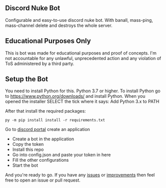 ## Discord Nuke Bot
Configurable and easy-to-use discord nuke bot.
With banall, mass-ping, mass-channel delete and destroys the whole server.


## Educational Purposes Only

This is bot was made for educational purposes and proof of concepts. I'm not accountable for any unlawful, unprecedented action and any violation
of ToS administered by a third party.

## Setup the Bot

You need to install Python for this. Python 3.7 or higher.
To install Python go to https://www.python.org/downloads/ and install Python.
When you opened the installer SELECT the tick where it says:
Add Python 3.x to PATH

After that install the required packages:
```
py -m pip install install -r requirements.txt
```

Go to [discord portal](https://discord.com/developers/applications) create an application
* Create a bot in the application
* Copy the token 
* Install this repo
* Go into config.json and paste your token in here
* Fill the other configurations
* Start the bot

And you're ready to go. If you have any [issues](https://github.com/hris69/discord-nuke-bot/issues) or [improvements](https://github.com/hris69/discord-nuke-bot/pulls)
then feel free to open an issue or pull request.
